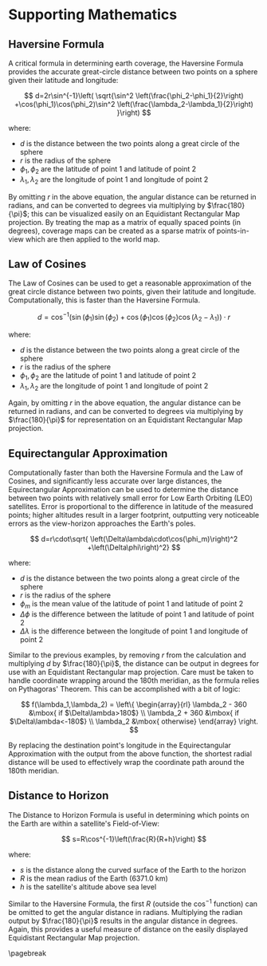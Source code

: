 # Supporting Mathematics

## Haversine Formula

A critical formula in determining earth coverage, the Haversine Formula provides
the accurate great-circle distance between two points on a sphere given their 
latitude and longitude:

$$
d=2r\sin^{-1}\left(
\sqrt{\sin^2
\left(\frac{\phi_2-\phi_1}{2}\right)
+\cos(\phi_1)\cos(\phi_2)\sin^2
\left(\frac{\lambda_2-\lambda_1}{2}\right)
}\right)
$$

where:

* $d$ is the distance between the two points along a great circle of the sphere
* $r$ is the radius of the sphere
* $\phi_1,\phi_2$ are the latitude of point 1 and latitude of point 2
* $\lambda_1,\lambda_2$ are the longitude of point 1 and longitude of point 2

By omitting $r$ in the above equation, the angular distance can be
returned in radians, and can be converted to degrees via multiplying
by $\frac{180}{\pi}$; this can be visualized easily on an Equidistant
Rectangular Map projection. By treating the map as a matrix of equally
spaced points (in degrees), coverage maps can be created as a sparse
matrix of points-in-view which are then applied to the world map.

## Law of Cosines

The Law of Cosines can be used to get a reasonable approximation of the great
circle distance between two points, given their latitude and longitude.
Computationally, this is faster than the Haversine Formula.

$$
d=\cos^{-1}\left(
\sin(\phi_1)\sin(\phi_2)+\cos(\phi_1)\cos(\phi_2)\cos(\lambda_2-\lambda_1)
\right)\cdot{r}
$$

where:

* $d$ is the distance between the two points along a great circle of the sphere
* $r$ is the radius of the sphere
* $\phi_1,\phi_2$ are the latitude of point 1 and latitude of point 2
* $\lambda_1,\lambda_2$ are the longitude of point 1 and longitude of point 2

Again, by omitting $r$ in the above equation, the angular distance can be
returned in radians, and can be converted to degrees via multiplying by 
$\frac{180}{\pi}$ for representation on an Equidistant Rectangular Map 
projection.

## Equirectangular Approximation

Computationally faster than both the Haversine Formula and the Law of Cosines,
and significantly less accurate over large distances, the Equirectangular
Approximation can be used to determine the distance between two points with
relatively small error for Low Earth Orbiting (LEO) satellites. Error is
proportional to the difference in latitude of the measured points; higher 
altitudes result in a larger footprint, outputting very noticeable errors as the
view-horizon approaches the Earth's poles.

$$
d=r\cdot\sqrt{
\left(\Delta\lambda\cdot\cos(\phi_m)\right)^2
+\left(\Delta\phi\right)^2}
$$

where:

* $d$ is the distance between the two points along a great circle of the sphere
* $r$ is the radius of the sphere
* $\phi_m$ is the mean value of the latitude of point 1 and latitude of point 2
* $\Delta\phi$ is the difference between the latitude of point 1 and latitude of point 2
* $\Delta\lambda$ is the difference between the longitude of point 1 and longitude of point 2

Similar to the previous examples, by removing $r$ from the calculation and
multiplying $d$ by $\frac{180}{\pi}$, the distance can be output in degrees
for use with an Equidistant Rectangular map projection. Care must be taken to
handle coordinate wrapping around the 180th meridian, as the formula relies on 
Pythagoras' Theorem. This can be accomplished with a bit of logic:

$$
f(\lambda_1,\lambda_2) = \left\{ \begin{array}{rl}
\lambda_2 - 360 &\mbox{ if $\Delta\lambda>180$} \\
\lambda_2 + 360 &\mbox{ if $\Delta\lambda<-180$} \\
\lambda_2 &\mbox{ otherwise}
\end{array} \right.
$$

By replacing the destination point's longitude in the Equirectangular
Approximation with the output from the above function, the shortest radial
distance will be used to  effectively wrap the coordinate path around the 180th
meridian.

## Distance to Horizon

The Distance to Horizon Formula is useful in determining which points on
the Earth are within a satellite's Field-of-View:

$$ s=R\cos^{-1}\left(\frac{R}{R+h}\right) $$

where:

* $s$ is the distance along the curved surface of the Earth to the horizon
* $R$ is the mean radius of the Earth (6371.0 km)
* $h$ is the satellite's altitude above sea level

Similar to the Haversine Formula, the first $R$ (outside the $\cos^{-1}$
function) can be omitted to get the angular distance in radians.
Multiplying the radian output by $\frac{180}{\pi}$ results in the
angular distance in degrees. Again, this provides a useful measure of
distance on the easily displayed Equidistant Rectangular Map projection.

\pagebreak

